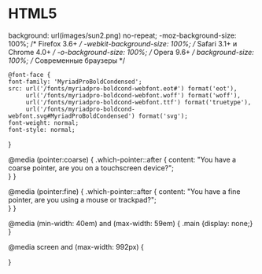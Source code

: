 # HTML5
background: url(images/sun2.png) no-repeat;
    -moz-background-size: 100%; /* Firefox 3.6+ */
    -webkit-background-size: 100%; /* Safari 3.1+ и Chrome 4.0+ */
    -o-background-size: 100%; /* Opera 9.6+ */
    background-size: 100%; /* Современные браузеры */
    
    
    
    @font-face {
    font-family: 'MyriadProBoldCondensed';
    src: url('/fonts/myriadpro-boldcond-webfont.eot#') format('eot'),
         url('/fonts/myriadpro-boldcond-webfont.woff') format('woff'),
         url('/fonts/myriadpro-boldcond-webfont.ttf') format('truetype'),
         url('/fonts/myriadpro-boldcond-webfont.svg#MyriadProBoldCondensed') format('svg');
    font-weight: normal;
    font-style: normal;
}


@media (pointer:coarse) {
    .which-pointer::after {
        content: "You have a coarse pointer, are you on a touchscreen device?";    
    } 
}

@media (pointer:fine) {
    .which-pointer::after {
        content: "You have a fine pointer, are you using a mouse or trackpad?";    
    } 
}

@media (min-width: 40em) and (max-width: 59em) {
    .main {display: none;}
}


@media screen and (max-width: 992px) {

}


